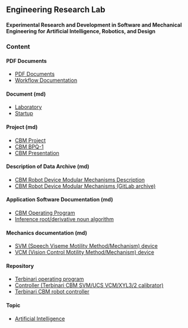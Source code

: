 ## Engineering Research Lab
#### Experimental Research and Development in Software and Mechanical Engineering for Artificial Intelligence, Robotics, and Design
### Content
#### PDF Documents
 - [PDF Documents](https://github.com/Engineering-Research-Lab/Workflow-Documentation/tree/main/Docs/PDF)
 - [Workflow Documentation](https://github.com/Engineering-Research-Lab/Workflow-Documentation)
#### Document (md)
 - [Laboratory](https://github.com/Engineering-Research-Lab/Engineering-Research-Lab/blob/main/Documentation/Project/Engineering-Research-Lab.md)
 - [Startup](https://github.com/Toy-Artificial-Intelligence-lab/Documentation/blob/main/Docs/Project/laboratory-startup.md)
#### Project (md)
 - [CBM Project](https://github.com/Engineering-Research-Lab/Engineering-Research-Lab/blob/main/Documentation/Project/CBM-Project.md)
 - [CBM BPQ-1](https://github.com/Engineering-Research-Lab/Modular-Robot-Head/blob/main/README.md)
 - [CBM Presentation](https://github.com/Toy-Artificial-Intelligence-lab/Documentation/blob/main/Docs/Project/cbm-presentation.md)
#### Description of Data Archive (md)
 - [CBM Robot Device Modular Mechanisms Description](https://github.com/ladooniani/terbinari-cbm-parts/blob/main/README.md)
 - [CBM Robot Device Modular Mechanisms (GitLab archive)](https://gitlab.com/ladooniani/terbinari-cbm-robot-mechanism)
#### Application Software Documentation (md)
 - [CBM Operating Program](https://github.com/ladooniani/terbinari-cbm/blob/main/README.md)
 - [Inference root/derivative noun algorithm](https://github.com/ladooniani/inference-root-derivative-noun/blob/main/README.md)
#### Mechanics documentation (md)
 - [SVM (Speech Viseme Motility Method/Mechanism) device]( https://github.com/ladooniani/SVM/blob/main/README.md)
 - [VCM (Vision Control Motility Method/Mechanism) device](https://github.com/ladooniani/VCM/blob/main/README.md)
#### Repository
 - [Terbinari operating program]( https://github.com/ladooniani/Terbinari-CBM-Tet)
 - [Controller (Terbinari CBM SVM/UCS VCM/XYL3/2 calibrator)](https://github.com/ladooniani/cbm-controller-calibrator)
 - [Terbinari CBM robot controller](https://github.com/ladooniani/terbinari-cbm-controller)
#### Topic
 - [Artificial Intelligence](https://github.com/Engineering-Research-Lab/Workflow-Documentation/blob/main/Docs/Topic/Artificial-Intelligence.md)

<!---
 - [Inference root algorithm](https://github.com/ladooniani/inference-root-algorithm) \
#### Links
 - [TAI lab (page)](https://ladooniani.github.io/tailab/)
 - [TAI lab static page (code repo)](https://github.com/ladooniani/tailab)
 - [TAI lab (GitLab page)](https://ladooniani.gitlab.io/tailab/)
 - [TAI lab static page (GitLab code repo)](https://gitlab.com/ladooniani/tailab)
--->
